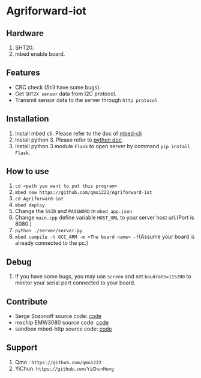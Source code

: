
# Agriforward-iot

## Hardware
1. SHT20.
2. mbed enable board. 


## Features

- CRC check (Still have some bugs).
- Get `SHT2X sensor` data from I2C protocol.
- Transmit sensor data to the server through `http protocol`

## Installation
1. Install mbed cli. Please refer to the doc of [mbed-cli](https://github.com/ARMmbed/mbed-cli)
2. Install python 3. Please refer to [python doc](https://www.python.org).
3. Install python 3 module `Flask` to open server by command `pip install Flask`.

## How to use
1. `cd <path you want to put this program>`
2. `mbed new https://github.com/qmo1222/Agriforward-iot`
3. `cd Agriforward-iot`
4. `mbed deploy`
5. Change the `SSID` and `PASSWORD` in `mbed_app.json`
6. Change `main.cpp` define variable `HOST_URL` to your server host url.(Port is 8080.)
7. `python ./server/server.py`  
8. `mbed compile -t GCC_ARM -m <The board name> -f`(Assume your board is already connected to the pc.)

## Debug
1. If you have some bugs, you may use `screen` and set `boudrate=115200` to minitor your serial port connected to your board.


Contribute
----------

- Serge Sozonoff source code: [code](https://developer.mbed.org/users/ssozonoff/code/SHT2x/file/2464fed17980/SHT2x.h)
- mxchip EMW3080 source code: [code](https://developer.mbed.org/teams/mxchip-EMW3080/code/emw3080-wifi-example/)
- sandbox mbed-http source code: [code](https://developer.mbed.org/teams/sandbox/code/mbed-http/)

Support
-------

1. Qmo : `https://github.com/qmo1222`
2. YiChun: `https://github.com/YiChunHung`
